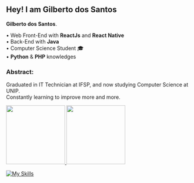 ## Hey! I am Gilberto dos Santos

**Gilberto dos Santos**.

• Web Front-End with **ReactJs** and **React Native** <br/>
• Back-End with **Java** <br/> 
• Computer Science Student 🎓 <br/> 
• **Python** & **PHP** knowledges<br/>

### Abstract:
Graduated in IT Technician at IFSP, and now studying Computer Science at UNIP. <br/>
Constantly learning to improve more and more.

<div>
  <a href="https://github.com/Gilbertosr5">
  <img height="160em" src="https://github-readme-stats.vercel.app/api?username=Gilbertosr5&show_icons=true&theme=dark&include_all_commits=true&count_private=true"/>
  <img height="160em" src="https://github-readme-stats.vercel.app/api/top-langs/?username=Gilbertosr5&layout=compact&langs_count=7&theme=dark"/>
</div>
    <!--
<div style="display: inline_block; justify-items: center;"><br>
  <img align="center" alt="React" height="30" width="40" src="https://cdn.jsdelivr.net/gh/devicons/devicon/icons/react/react-original.svg" />
  <img align="center" alt="Gil-Js" height="30" width="40" src="https://raw.githubusercontent.com/devicons/devicon/master/icons/javascript/javascript-plain.svg">
  <img align="center" alt="TypeScript" height="30" width="40" src="https://cdn.jsdelivr.net/gh/devicons/devicon/icons/typescript/typescript-original.svg" />
  <img align="center" alt="Gil-HTML" height="30" width="40" src="https://raw.githubusercontent.com/devicons/devicon/master/icons/html5/html5-original.svg">
  <img align="center" alt="Gil-CSS" height="30" width="40" src="https://raw.githubusercontent.com/devicons/devicon/master/icons/css3/css3-original.svg">
  <img align="center" alt="Gil-Python" height="30" width="40" src="https://raw.githubusercontent.com/devicons/devicon/master/icons/python/python-original.svg">
  <img align="center" alt="Gil-Git" height="30" width="40" src="https://github.com/devicons/devicon/blob/master/icons/git/git-original.svg">
  <img align="center" alt="Gil-NodeJs" height="30" width="40" src="https://github.com/devicons/devicon/blob/master/icons/nodejs/nodejs-original.svg">
  <img align="center" alt="Java" height="30" width="40" src="https://cdn.jsdelivr.net/gh/devicons/devicon/icons/java/java-original.svg" />
</div><br/>
-->

<!-- [![Linkedin Badge](https://img.shields.io/badge/Gilberto%20Ribeiro-0077B5?style=for-the-badge&logo=linkedin&logoColor=white)](https://www.linkedin.com/in/gilbertosr5/) -->
[![My Skills](https://skillicons.dev/icons?i=js,html,css,js,ts,apple,bootstrap,docker,figma,git,github,java,mysql,nodejs,npm,php,postman,py,react,redux,sass,sqlite,vscode,vite,yarn,androidstudio)](https://skillicons.dev)
